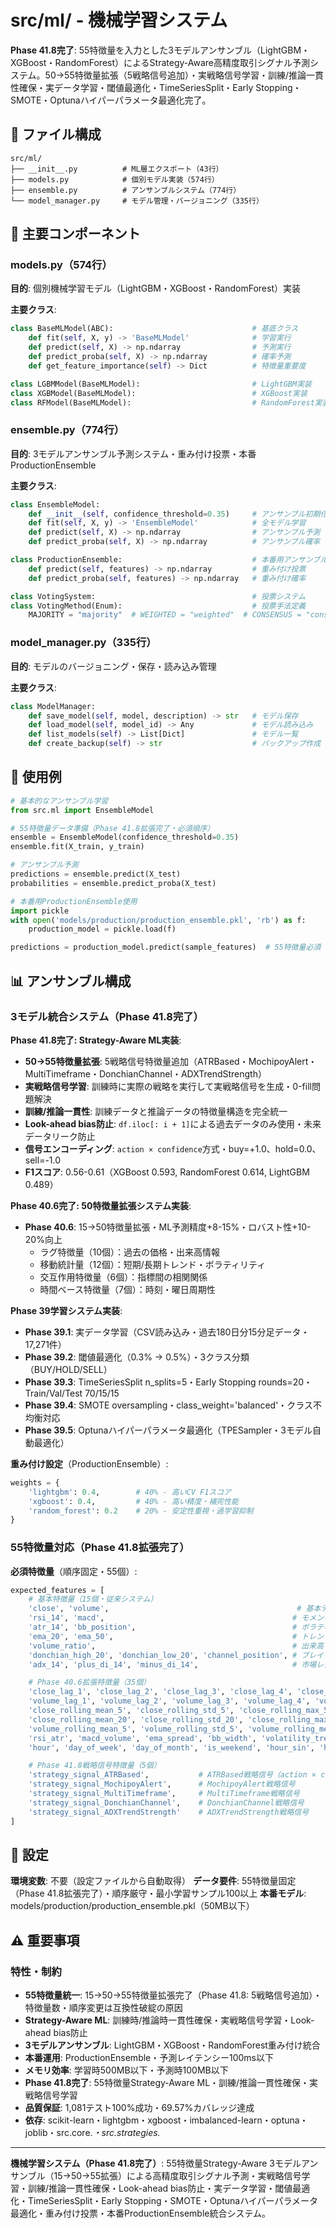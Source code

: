 # src/ml/ - 機械学習システム

**Phase 41.8完了**: 55特徴量を入力とした3モデルアンサンブル（LightGBM・XGBoost・RandomForest）によるStrategy-Aware高精度取引シグナル予測システム。50→55特徴量拡張（5戦略信号追加）・実戦略信号学習・訓練/推論一貫性確保・実データ学習・閾値最適化・TimeSeriesSplit・Early Stopping・SMOTE・Optunaハイパーパラメータ最適化完了。

## 📂 ファイル構成

```
src/ml/
├── __init__.py          # ML層エクスポート（43行）
├── models.py            # 個別モデル実装（574行）
├── ensemble.py          # アンサンブルシステム（774行）
└── model_manager.py     # モデル管理・バージョニング（335行）
```

## 🔧 主要コンポーネント

### **models.py（574行）**

**目的**: 個別機械学習モデル（LightGBM・XGBoost・RandomForest）実装

**主要クラス**:
```python
class BaseMLModel(ABC):                               # 基底クラス
    def fit(self, X, y) -> 'BaseMLModel'              # 学習実行
    def predict(self, X) -> np.ndarray                # 予測実行
    def predict_proba(self, X) -> np.ndarray          # 確率予測
    def get_feature_importance(self) -> Dict          # 特徴量重要度

class LGBMModel(BaseMLModel):                         # LightGBM実装
class XGBModel(BaseMLModel):                          # XGBoost実装
class RFModel(BaseMLModel):                           # RandomForest実装
```

### **ensemble.py（774行）**

**目的**: 3モデルアンサンブル予測システム・重み付け投票・本番ProductionEnsemble

**主要クラス**:
```python
class EnsembleModel:
    def __init__(self, confidence_threshold=0.35)     # アンサンブル初期化
    def fit(self, X, y) -> 'EnsembleModel'            # 全モデル学習
    def predict(self, X) -> np.ndarray                # アンサンブル予測
    def predict_proba(self, X) -> np.ndarray          # アンサンブル確率

class ProductionEnsemble:                             # 本番用アンサンブル
    def predict(self, features) -> np.ndarray         # 重み付け投票
    def predict_proba(self, features) -> np.ndarray   # 重み付け確率

class VotingSystem:                                   # 投票システム
class VotingMethod(Enum):                             # 投票手法定義
    MAJORITY = "majority"  # WEIGHTED = "weighted"  # CONSENSUS = "consensus"
```

### **model_manager.py（335行）**

**目的**: モデルのバージョニング・保存・読み込み管理

**主要クラス**:
```python
class ModelManager:
    def save_model(self, model, description) -> str   # モデル保存
    def load_model(self, model_id) -> Any             # モデル読み込み
    def list_models(self) -> List[Dict]               # モデル一覧
    def create_backup(self) -> str                    # バックアップ作成
```

## 🚀 使用例

```python
# 基本的なアンサンブル学習
from src.ml import EnsembleModel

# 55特徴量データ準備（Phase 41.8拡張完了・必須順序）
ensemble = EnsembleModel(confidence_threshold=0.35)
ensemble.fit(X_train, y_train)

# アンサンブル予測
predictions = ensemble.predict(X_test)
probabilities = ensemble.predict_proba(X_test)

# 本番用ProductionEnsemble使用
import pickle
with open('models/production/production_ensemble.pkl', 'rb') as f:
    production_model = pickle.load(f)

predictions = production_model.predict(sample_features)  # 55特徴量必須（Phase 41.8拡張完了）
```

## 📊 アンサンブル構成

### **3モデル統合システム**（Phase 41.8完了）

**Phase 41.8完了: Strategy-Aware ML実装**:
- **50→55特徴量拡張**: 5戦略信号特徴量追加（ATRBased・MochipoyAlert・MultiTimeframe・DonchianChannel・ADXTrendStrength）
- **実戦略信号学習**: 訓練時に実際の戦略を実行して実戦略信号を生成・0-fill問題解決
- **訓練/推論一貫性**: 訓練データと推論データの特徴量構造を完全統一
- **Look-ahead bias防止**: `df.iloc[: i + 1]`による過去データのみ使用・未来データリーク防止
- **信号エンコーディング**: `action × confidence`方式・buy=+1.0、hold=0.0、sell=-1.0
- **F1スコア**: 0.56-0.61（XGBoost 0.593, RandomForest 0.614, LightGBM 0.489）

**Phase 40.6完了: 50特徴量拡張システム実装**:
- **Phase 40.6**: 15→50特徴量拡張・ML予測精度+8-15%・ロバスト性+10-20%向上
  - ラグ特徴量（10個）：過去の価格・出来高情報
  - 移動統計量（12個）：短期/長期トレンド・ボラティリティ
  - 交互作用特徴量（6個）：指標間の相関関係
  - 時間ベース特徴量（7個）：時刻・曜日周期性

**Phase 39学習システム実装**:
- **Phase 39.1**: 実データ学習（CSV読み込み・過去180日分15分足データ・17,271件）
- **Phase 39.2**: 閾値最適化（0.3% → 0.5%）・3クラス分類（BUY/HOLD/SELL）
- **Phase 39.3**: TimeSeriesSplit n_splits=5・Early Stopping rounds=20・Train/Val/Test 70/15/15
- **Phase 39.4**: SMOTE oversampling・class_weight='balanced'・クラス不均衡対応
- **Phase 39.5**: Optunaハイパーパラメータ最適化（TPESampler・3モデル自動最適化）

**重み付け設定**（ProductionEnsemble）:
```python
weights = {
    'lightgbm': 0.4,        # 40% - 高いCV F1スコア
    'xgboost': 0.4,         # 40% - 高い精度・補完性能
    'random_forest': 0.2    # 20% - 安定性重視・過学習抑制
}
```

### **55特徴量対応**（Phase 41.8拡張完了）

**必須特徴量**（順序固定・55個）:
```python
expected_features = [
    # 基本特徴量（15個・従来システム）
    'close', 'volume',                                          # 基本データ（2個）
    'rsi_14', 'macd',                                          # モメンタム（2個）
    'atr_14', 'bb_position',                                   # ボラティリティ（2個）
    'ema_20', 'ema_50',                                        # トレンド（2個）
    'volume_ratio',                                            # 出来高（1個）
    'donchian_high_20', 'donchian_low_20', 'channel_position', # ブレイクアウト（3個）
    'adx_14', 'plus_di_14', 'minus_di_14',                     # 市場レジーム（3個）

    # Phase 40.6拡張特徴量（35個）
    'close_lag_1', 'close_lag_2', 'close_lag_3', 'close_lag_4', 'close_lag_5',  # ラグ特徴量（10個）
    'volume_lag_1', 'volume_lag_2', 'volume_lag_3', 'volume_lag_4', 'volume_lag_5',
    'close_rolling_mean_5', 'close_rolling_std_5', 'close_rolling_max_5', 'close_rolling_min_5',  # 移動統計量（12個）
    'close_rolling_mean_20', 'close_rolling_std_20', 'close_rolling_max_20', 'close_rolling_min_20',
    'volume_rolling_mean_5', 'volume_rolling_std_5', 'volume_rolling_mean_20', 'volume_rolling_std_20',
    'rsi_atr', 'macd_volume', 'ema_spread', 'bb_width', 'volatility_trend', 'momentum_volume',  # 交互作用（6個）
    'hour', 'day_of_week', 'day_of_month', 'is_weekend', 'hour_sin', 'hour_cos', 'day_sin',  # 時間（7個）

    # Phase 41.8戦略信号特徴量（5個）
    'strategy_signal_ATRBased',           # ATRBased戦略信号（action × confidence）
    'strategy_signal_MochipoyAlert',      # MochipoyAlert戦略信号
    'strategy_signal_MultiTimeframe',     # MultiTimeframe戦略信号
    'strategy_signal_DonchianChannel',    # DonchianChannel戦略信号
    'strategy_signal_ADXTrendStrength'    # ADXTrendStrength戦略信号
]
```

## 🔧 設定

**環境変数**: 不要（設定ファイルから自動取得）
**データ要件**: 55特徴量固定（Phase 41.8拡張完了）・順序厳守・最小学習サンプル100以上
**本番モデル**: models/production/production_ensemble.pkl（50MB以下）

## ⚠️ 重要事項

### **特性・制約**
- **55特徴量統一**: 15→50→55特徴量拡張完了（Phase 41.8: 5戦略信号追加）・特徴量数・順序変更は互換性破綻の原因
- **Strategy-Aware ML**: 訓練時/推論時一貫性確保・実戦略信号学習・Look-ahead bias防止
- **3モデルアンサンブル**: LightGBM・XGBoost・RandomForest重み付け統合
- **本番運用**: ProductionEnsemble・予測レイテンシー100ms以下
- **メモリ効率**: 学習時500MB以下・予測時100MB以下
- **Phase 41.8完了**: 55特徴量Strategy-Aware ML・訓練/推論一貫性確保・実戦略信号学習
- **品質保証**: 1,081テスト100%成功・69.57%カバレッジ達成
- **依存**: scikit-learn・lightgbm・xgboost・imbalanced-learn・optuna・joblib・src.core.*・src.strategies.*

---

**機械学習システム（Phase 41.8完了）**: 55特徴量Strategy-Aware 3モデルアンサンブル（15→50→55拡張）による高精度取引シグナル予測・実戦略信号学習・訓練/推論一貫性確保・Look-ahead bias防止・実データ学習・閾値最適化・TimeSeriesSplit・Early Stopping・SMOTE・Optunaハイパーパラメータ最適化・重み付け投票・本番ProductionEnsemble統合システム。